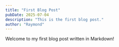 ```yaml
---
title: "First Blog Post"
pubDate: 2025-07-04
description: "This is the first blog post."
author: "Raymond"
---
```


Welcome to my first blog post written in Markdown!
